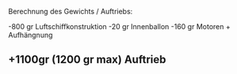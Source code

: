 
Berechnung des Gewichts / Auftriebs:

-800 gr Luftschiffkonstruktion
-20  gr Innenballon
-160 gr Motoren + Aufhängnung

+1100gr (1200 gr max) Auftrieb 
-----------------------------

